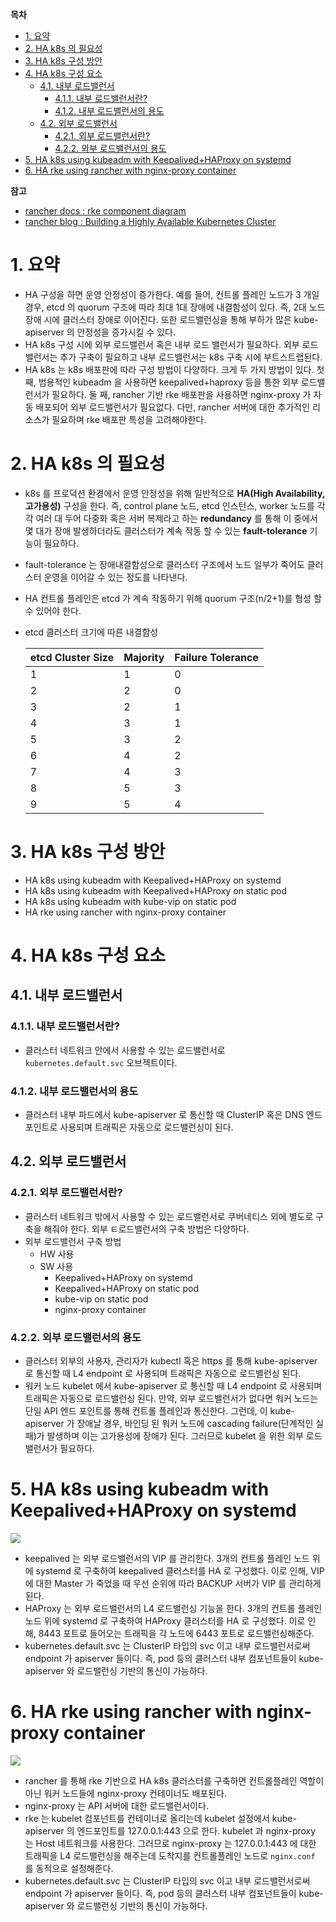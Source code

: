 **목차**

- [1. 요약](#1-요약)
- [2. HA k8s 의 필요성](#2-ha-k8s-의-필요성)
- [3. HA k8s 구성 방안](#3-ha-k8s-구성-방안)
- [4. HA k8s 구성 요소](#4-ha-k8s-구성-요소)
  - [4.1. 내부 로드밸런서](#41-내부-로드밸런서)
    - [4.1.1. 내부 로드밸런서란?](#411-내부-로드밸런서란)
    - [4.1.2. 내부 로드밸런서의 용도](#412-내부-로드밸런서의-용도)
  - [4.2. 외부 로드밸런서](#42-외부-로드밸런서)
    - [4.2.1. 외부 로드밸런서란?](#421-외부-로드밸런서란)
    - [4.2.2. 외부 로드밸런서의 용도](#422-외부-로드밸런서의-용도)
- [5. HA k8s using kubeadm with Keepalived+HAProxy on systemd](#5-ha-k8s-using-kubeadm-with-keepalivedhaproxy-on-systemd)
- [6. HA rke using rancher with nginx-proxy container](#6-ha-rke-using-rancher-with-nginx-proxy-container)

**참고**

- [rancher docs : rke component diagram](https://rancher.com/docs/rancher/v2.x/en/troubleshooting/kubernetes-components/)
- [rancher blog : Building a Highly Available Kubernetes Cluster](https://rancher.com/learning-paths/building-a-highly-available-kubernetes-cluster/)

# 1. 요약

- HA 구성을 하면 운영 안정성이 증가한다. 예를 들어, 컨트롤 플레인 노드가 3 개일 경우, etcd 의 quorum 구조에 따라 최대 1대 장애에 내결함성이 있다. 즉, 2대 노드 장애 시에 클러스터 장애로 이어진다. 또한 로드밸런싱을 통해 부하가 많은 kube-apiserver 의 안정성을 증가시킬 수 있다.
- HA k8s 구성 시에 외부 로드밸런서 혹은 내부 로드 밸런서가 필요하다. 외부 로드밸런서는 추가 구축이 필요하고 내부 로드밸런서는 k8s 구축 시에 부트스트랩된다.
- HA k8s 는 k8s 배포판에 따라 구성 방법이 다양하다. 크게 두 가지 방법이 있다. 첫 째, 범용적인 kubeadm 을 사용하면 keepalived+haproxy 등을 통한 외부 로드밸런서가 필요하다. 둘 째, rancher 기반 rke 배포판을 사용하면 nginx-proxy 가 자동 배포되어 외부 로드밸런서가 필요없다. 다만, rancher 서버에 대한 추가적인 리소스가 필요하며 rke 배포판 특성을 고려해야한다.

# 2. HA k8s 의 필요성

- k8s 를 프로덕션 환경에서 운영 안정성을 위해 일반적으로 **HA(High Availability, 고가용성)** 구성을 한다. 즉, control plane 노드, etcd 인스턴스, worker 노드를 각각 여러 대 두어 다중화 혹은 서버 복제라고 하는 **redundancy** 를 통해 이 중에서 몇 대가 장애 발생하더라도 클러스터가 계속 작동 할 수 있는 **fault-tolerance** 기능이 필요하다.
- fault-tolerance 는 장애내결함성으로 클러스터 구조에서 노드 일부가 죽어도 클러스터 운영을 이어갈 수 있는 정도를 나타낸다.
- HA 컨트롤 플레인은 etcd 가 계속 작동하기 위해 quorum 구조(n/2+1)를 형성 할 수 있어야 한다.
- etcd 클러스터 크기에 따른 내결함성

  | etcd Cluster Size | Majority | Failure Tolerance |
  |-------------------|----------|-------------------|
  | 1                 | 1        | 0                 |
  | 2                 | 2        | 0                 |
  | 3                 | 2        | 1                 |
  | 4                 | 3        | 1                 |
  | 5                 | 3        | 2                 |
  | 6                 | 4        | 2                 |
  | 7                 | 4        | 3                 |
  | 8                 | 5        | 3                 |
  | 9                 | 5        | 4                 |

# 3. HA k8s 구성 방안

- HA k8s using kubeadm with Keepalived+HAProxy on systemd
- HA k8s using kubeadm with Keepalived+HAProxy on static pod
- HA k8s using kubeadm with kube-vip on static pod
- HA rke using rancher with nginx-proxy container

# 4. HA k8s 구성 요소

## 4.1. 내부 로드밸런서

### 4.1.1. 내부 로드밸런서란?

- 클러스터 네트워크 안에서 사용할 수 있는 로드밸런서로 `kubernetes.default.svc` 오브젝트이다.

### 4.1.2. 내부 로드밸런서의 용도

- 클러스터 내부 파드에서 kube-apiserver 로 통신할 때 ClusterIP 혹은 DNS 엔드포인트로 사용되며 트래픽은 자동으로 로드밸런싱이 된다.

## 4.2. 외부 로드밸런서

### 4.2.1. 외부 로드밸런서란?

- 클러스터 네트워크 밖에서 사용할 수 있는 로드밸런서로 쿠버네티스 외에 별도로 구축을 해줘야 한다. 외부 ㅌ로드밸런서의 구축 방법은 다양하다.
- 외부 로드밸런서 구축 방법
  - HW 사용
  - SW 사용
    - Keepalived+HAProxy on systemd
    - Keepalived+HAProxy on static pod
    - kube-vip on static pod
    - nginx-proxy container

### 4.2.2. 외부 로드밸런서의 용도

- 클러스터 외부의 사용자, 관리자가 kubectl 혹은 https 를 통해 kube-apiserver 로 통신할 때 L4 endpoint 로 사용되며 트래픽은 자동으로 로드밸런싱 된다.
- 워커 노드 kubelet 에서 kube-apiserver 로 통신할 때 L4 endpoint 로 사용되며 트래픽은 자동으로 로드밸런싱 된다. 만약, 외부 로드밸런서가 없다면 워커 노드는 단일 API 엔드 포인트를 통해 컨트롤 플레인과 통신한다. 그런데, 이 kube-apiserver 가 장애날 경우, 바인딩 된 워커 노드에 cascading failure(단계적인 실패)가 발생하며 이는 고가용성에 장애가 된다. 그러므로 kubelet 을 위한 외부 로드밸런서가 필요하다.

# 5. HA k8s using kubeadm with Keepalived+HAProxy on systemd

![](/images/2021-06-16-18-04-25.png)

- keepalived 는 외부 로드밸런서의 VIP 를 관리한다. 3개의 컨트롤 플레인 노드 위에 systemd 로 구축하여 keepalived 클러스터를 HA 로 구성했다. 이로 인해, VIP 에 대한 Master 가 죽었을 때 우선 순위에 따라 BACKUP 서버가 VIP 를 관리하게 된다.
- HAProxy 는 외부 로드밸런서의 L4 로드밸런싱 기능을 한다. 3개의 컨트롤 플레인 노드 위에 systemd 로 구축하여 HAProxy 클러스터를 HA 로 구성했다. 이로 인해, 8443 포트로 들어오는 트래픽을 각 노드에 6443 포트로 로드밸런싱해준다.
- kubernetes.default.svc 는 ClusterIP 타입의 svc 이고 내부 로드밸런서로써 endpoint 가 apiserver 들이다. 즉, pod 등의 클러스터 내부 컴포넌트들이 kube-apiserver 와 로드밸런싱 기반의 통신이 가능하다.

# 6. HA rke using rancher with nginx-proxy container

![](/images/2021-06-16-17-42-32.png)

- rancher 를 통해 rke 기반으로 HA k8s 클러스터를 구축하면 컨트롤플레인 역할이 아닌 워커 노드들에 nginx-proxy 컨테이너도 배포된다.
- nginx-proxy 는 API 서버에 대한 로드밸런서이다.
- rke 는 kubelet 컴포넌트를 컨테이너로 올리는데 kubelet 설정에서 kube-apiserver 의 엔드포인트를 127.0.0.1:443 으로 한다. kubelet 과 nginx-proxy 는 Host 네트워크를 사용한다. 그러므로 nginx-proxy 는 127.0.0.1:443 에 대한 트래픽을 L4 로드밸런싱을 해주는데 도착지를 컨트롤플레인 노드로 `nginx.conf` 를 동적으로 설정해준다.
- kubernetes.default.svc 는 ClusterIP 타입의 svc 이고 내부 로드밸런서로써 endpoint 가 apiserver 들이다. 즉, pod 등의 클러스터 내부 컴포넌트들이 kube-apiserver 와 로드밸런싱 기반의 통신이 가능하다.